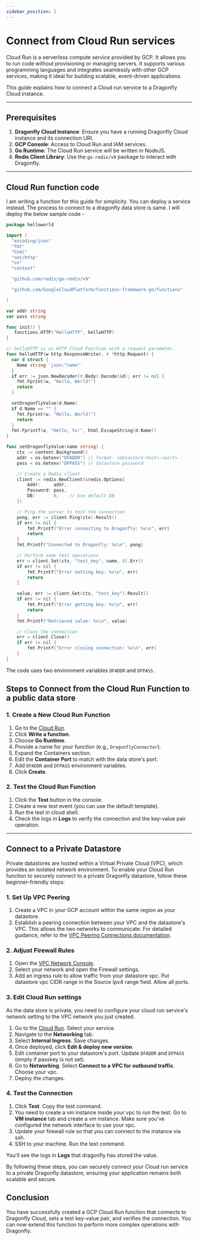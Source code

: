 ```yaml
---
sidebar_position: 2
---
```


# Connect from Cloud Run services

Cloud Run is a serverless compute service provided by GCP. It allows you to run code without provisioning or managing servers. It supports various programming languages and integrates seamlessly with other GCP services, making it ideal for building scalable, event-driven applications.

This guide explains how to connect a Cloud run service to a Dragonfly Cloud instance.

---

## Prerequisites

1. **Dragonfly Cloud Instance**: Ensure you have a running Dragonfly Cloud instance and its connection URI.
2. **GCP Console**: Access to Cloud Run and IAM services.
3. **Go Runtime**: The Cloud Run service will be written in NodeJS.
4. **Redis Client Library**: Use the `go-redis/v9` package to interact with Dragonfly.

---

## Cloud Run function code

I am writing a function for this guide for simplicity. You can deploy a service
instead. The process to connect to a dragonfly data store is same. I will deploy
the below sample code -

```go
package helloworld

import (
  "encoding/json"
  "fmt"
  "html"
  "net/http"
  "os"
  "context"

  "github.com/redis/go-redis/v9"

  "github.com/GoogleCloudPlatform/functions-framework-go/functions"

)

var addr string
var pass string

func init() {
   functions.HTTP("HelloHTTP", helloHTTP)
}

// helloHTTP is an HTTP Cloud Function with a request parameter.
func helloHTTP(w http.ResponseWriter, r *http.Request) {
  var d struct {
    Name string `json:"name"`
  }
  if err := json.NewDecoder(r.Body).Decode(&d); err != nil {
    fmt.Fprint(w, "Hello, World!")
    return
  }

  setDragonflyValue(d.Name)
  if d.Name == "" {
    fmt.Fprint(w, "Hello, World!")
    return
  }
  fmt.Fprintf(w, "Hello, %s!", html.EscapeString(d.Name))
}

func setDragonflyValue(name string) {
    ctx := context.Background()
    addr = os.Getenv("DFADDR") // format- <datastore-host>:<port>
    pass = os.Getenv("DFPASS") // datastore password

    // Create a Redis client
    client := redis.NewClient(&redis.Options{
        Addr:     addr,
        Password: pass,
        DB:       0,    // Use default DB
    })

    // Ping the server to test the connection
    pong, err := client.Ping(ctx).Result()
    if err != nil {
        fmt.Printf("Error connecting to Dragonfly: %v\n", err)
        return
    }
    fmt.Printf("Connected to Dragonfly: %s\n", pong)

    // Perform some test operations
    err = client.Set(ctx, "test_key", name, 0).Err()
    if err != nil {
        fmt.Printf("Error setting key: %v\n", err)
        return
    }

    value, err := client.Get(ctx, "test_key").Result()
    if err != nil {
        fmt.Printf("Error getting key: %v\n", err)
        return
    }
    fmt.Printf("Retrieved value: %s\n", value)

    // Close the connection
    err = client.Close()
    if err != nil {
        fmt.Printf("Error closing connection: %v\n", err)
    }
}
```

The code uses two environment variables `DFADDR` and `DFPASS`.

## Steps to Connect from the Cloud Run Function to a public data store

### 1. Create a New Cloud Run Function

1. Go to the [Cloud Run](https://console.cloud.google.com/run).
2. Click **Write a function**.
3. Choose **Go Runtime**.
4. Provide a name for your function (e.g., `DragonflyConnector`).
5. Expand the Containers section.
6. Edit the **Container Port** to match with the data store's port.
7. Add `DFADDR` and `DFPASS` environment variables.
8. Click **Create**.

### 2. Test the Cloud Run Function

1. Click the **Test** button in the console.
2. Create a new test event (you can use the default template).
3. Run the test in cloud shell.
4. Check the logs in **Logs** to verify the connection and the key-value pair operation.

---

## Connect to a Private Datastore

Private datastores are hosted within a Virtual Private Cloud (VPC), which provides
an isolated network environment. To enable your Cloud Run function to securely
connect to a private Dragonfly datastore, follow these beginner-friendly steps:

### 1. Set Up VPC Peering

1. Create a VPC in your GCP account within the same region as your datastore.
2. Establish a peering connection between your VPC and the datastore's VPC. This allows the two networks to communicate. For detailed guidance, refer to the [VPC Peering Connections documentation](../../connections.md).

### 2. Adjust Firewall Rules

1. Open the [VPC Network Console](https://console.cloud.google.com/networking/networks/list).
2. Select your network and open the Firewall settings.
3. Add an ingress rule to allow traffic from your datastore vpc. Put datastore vpc CIDR range in the Source Ipv4 range field. Allow all ports.

### 3. Edit Cloud Run settings

As the data store is private, you need to configure your cloud run service's network setting to the
VPC network you just created.

1. Go to the [Cloud Run](https://console.cloud.google.com/run). Select your service.
2. Navigate to the **Networking** tab.
3. Select **Internal Ingress**. Save changes.
4. Once deployed, click **Edit & deploy new version**.
5. Edit container port to your datastore's port. Update `DFADDR` and `DFPASS` (empty if passkey is not set).
6. Go to **Networking**. Select **Connect to a VPC for outbound traffic**. Choose your vpc.
7. Deploy the changes.

### 4. Test the Connection

1. Click **Test**. Copy the test command.
2. You need to create a vm instance inside your vpc to run the test. Go to **VM instance** tab and
   create a vm instance. Make sure you've configured the network interface to use your vpc.
3. Update your firewall rule so that you can connect to the instance via ssh.
4. SSH to your machine. Run the test command.

You'll see the logs in **Logs** that dragonfly has stored the value.

By following these steps, you can securely connect your Cloud run service to a private Dragonfly datastore, ensuring your application remains both scalable and secure.

## Conclusion

You have successfully created a GCP Cloud Run function that connects to Dragonfly Cloud, sets a test key-value pair, and verifies the connection. You can now extend this function to perform more complex operations with Dragonfly.

